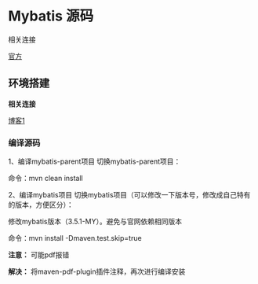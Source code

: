 # Mybatis 源码
相关连接

[官方](https://mybatis.org/mybatis-3/zh/getting-started.html)
## 环境搭建
**相关连接**

[博客1](https://www.cnblogs.com/h--d/p/14728623.html)

### 编译源码

1、编译mybatis-parent项目
切换mybatis-parent项目：

命令：mvn clean install

2、编译mybatis项目
切换mybatis项目（可以修改一下版本号，修改成自己特有的版本，方便区分）：

修改mybatis版本（3.5.1-MY）。避免与官网依赖相同版本

命令：mvn install -Dmaven.test.skip=true

**注意：** 可能pdf报错
 
**解决：** 将maven-pdf-plugin插件注释，再次进行编译安装